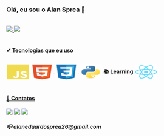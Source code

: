 ### Olá, eu sou o Alan Sprea 👋
<br>
<div align="left">
  <a href="https://github.com/alansprea">
  <img height="180em" src="https://github-readme-stats.vercel.app/api?username=alansprea&show_icons=true&theme=synthwave&include_all_commits=true&count_private=true"/>
  <img height="180em" src="https://github-readme-stats.vercel.app/api/top-langs/?username=alansprea&layout=compact&langs_count=7&theme=synthwave"/>
</div>
</div>
<div style="display: inline_block"><br>
  
  <h4>✔ Tecnologias que eu uso</h4>
  
  <img align="center" alt="Javasrcipt" height="40" width="60" src="https://raw.githubusercontent.com/devicons/devicon/master/icons/javascript/javascript-plain.svg">
  <img align="center" alt="HTML" height="40" width="60" src="https://raw.githubusercontent.com/devicons/devicon/master/icons/html5/html5-original.svg">
  <img align="center" alt="CSS" height="40" width="60" src="https://raw.githubusercontent.com/devicons/devicon/master/icons/css3/css3-original.svg">
  <img align="center" alt="Python" height="40" width="60" src="https://raw.githubusercontent.com/devicons/devicon/master/icons/python/python-original.svg">
  <h4 style="display: inline-block"> 📚  Learning</h4>
   <img align="center" alt="Rafa-React" height="40" width="60" src="https://raw.githubusercontent.com/devicons/devicon/master/icons/react/react-original.svg">

</div>

  ##
  <h4>📧 Contatos</h4>

  
  <div style="display: inline_block">
  
  <a href="mailto:alaneduardosprea26@gmail.com"><img src="https://img.shields.io/badge/Gmail-D14836?style=for-the-badge&logo=gmail&logoColor=white" target="_blank"></a>         <a href="https://www.linkedin.com/in/alan-sprea-3a989b224" target="_blank"><img src="https://img.shields.io/badge/LinkedIn-0077B5?style=for-the-badge&logo=linkedin&logoColor=white" target="_blank"></a>
  <a href="https://www.instagram.com/alan_sprea/" target="_blank"><img src="https://img.shields.io/badge/Instagram-E4405F?style=for-the-badge&logo=instagram&logoColor=white" target="_blank"></a>
  
  <h5>📪 alaneduardosprea26@gmail.com</h5>
  </div>
  
  ##




